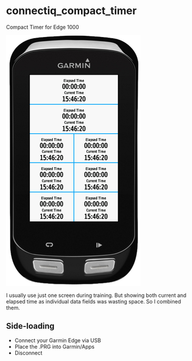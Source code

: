 # connectiq_compact_timer
Compact Timer for Edge 1000

![Compact Timer Screenshot on Edge 1000](resources/drawables/compact_timer_edge1000.png?raw=true)

I usually use just one screen during training. 
But showing both current and elapsed time as individual data fields was wasting space. So I combined them.

## Side-loading
* Connect your Garmin Edge via USB
* Place the .PRG into Garmin/Apps
* Disconnect
